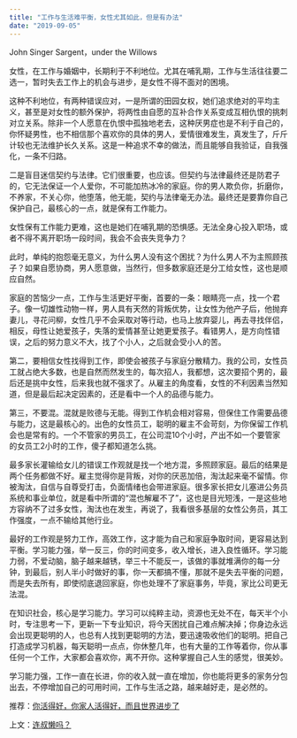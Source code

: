 ```yaml
---
title: "工作与生活难平衡，女性尤其如此，但是有办法"
date: "2019-09-05"
---
```


John Singer Sargent，under the Willows

  

女性，在工作与婚姻中，长期利于不利地位。尤其在哺乳期，工作与生活往往要二选一，暂时失去工作上的机会与进步，是女性不得不面对的困境。

  

这种不利地位，有两种错误应对，一是所谓的田园女权，她们追求绝对的平均主义，甚至是对女性的额外保护，将两性由自愿的互补合作关系变成互相仇恨的挑刺对立关系。除非一个人愿意在仇恨中孤独地老去，这种厌男症也是不利于自己的，你怀疑男性，也不相信那个喜欢你的具体的男人，爱情很难发生，真发生了，斤斤计较也无法维护长久关系。这是一种追求不幸的做法，而且能够自我验证，自我强化，一条不归路。

  

二是盲目迷信契约与法律。它们很重要，也应该。但契约与法律最终还是防君子的，它无法保证一个人爱你，不可能加热冰冷的家庭。你的男人欺负你，折磨你，不养家，不关心你，他堕落，他无能，契约与法律毫无办法。最终还是要靠你自己保护自己，最核心的一点，就是保有工作能力。

  

女性保有工作能力更难，这也是她们在哺乳期的恐惧感。无法全身心投入职场，或者不得不离开职场一段时间，我会不会丧失竞争力？

  

此时，单纯的抱怨毫无意义，为什么男人没有这个困扰？为什么男人不为主照顾孩子？如果自愿协商，男人愿意做，当然行，但多数家庭还是分工给女性，这也是顺应自然。

  

家庭的苦恼少一点，工作与生活更好平衡，首要的一条：眼睛亮一点，找一个君子。像一切雄性动物一样，男人具有天然的背叛优势，让女性为他产子后，他抛弃妻儿，寻花问柳，女性几乎不会采取对等行动，也马上放弃婴儿，再去寻找伴侣，相反，母性让她爱孩子，失落的爱情甚至让她更爱孩子。看错男人，是方向性错误，之后的努力意义不大，找了个小人，之后就会受小人的苦。

  

第二，要相信女性找得到工作，即使会被孩子与家庭分散精力。我的公司，女性员工就占绝大多数，也是自然而然发生的，每次招人，我都想，这次要招个男的，最后还是挑中女性，后来我也就不强求了。从雇主的角度看，女性的不利因素当然知道，但是最后起决定因素的，还是看中一个人的品德与能力。

  

第三，不要混。混就是败德与无能。得到工作机会相对容易，但保住工作需要品德与能力，这是最核心的。出色的女性员工，聪明的雇主不会苛刻，为你保留工作机会也是常有的。一个不管家的男员工，在公司混10个小时，产出不如一个要管家的女员工2小时的工作，傻子都知道怎么挑。

  

最多家长灌输给女儿的错误工作观就是找一个地方混，多照顾家庭。最后的结果是两个任务都做不好。雇主觉得你是背叛，对你的厌恶加倍，淘汰起来毫不留情。你被淘汰，自信与自尊受打击，负面情绪也会带进家庭。很多家长把女儿塞进公务员系统和事业单位，就是看中所谓的“混也解雇不了”，这也是目光短浅，一是这些地方容纳不了过多女性，淘汰也在发生，再说了，我看很多基层的女性公务员，其工作强度，一点不输给其他行业。

  

最好的工作观是努力工作，高效工作，这才能为自己和家庭争取时间，更容易达到平衡。学习能力强，举一反三，你的时间变多，收入增长，进入良性循环。学习能力弱，不爱动脑，脑子越来越锈，举三十不能反一，该做的事就堆满你的每一分钟，到最后，别人半小时做好的事，你一天都搞不懂，那就不是失去平衡的问题，而是失去所有，即使彻底退回家庭，你也处理不了家庭事务，毕竟，家比公司更无法混。

  

在知识社会，核心是学习能力。学习可以纯粹主动，资源也无处不在，每天半个小时，专注思考一下，更新一下专业知识，将今天困扰自己难点解决掉；你身边永远会出现更聪明的人，也总有人找到更聪明的方法，要迅速吸收他们的聪明。把自己打造成学习机器，每天聪明一点点，你休整几年，也有大量的工作等着你，你从事任何一个工作，大家都会喜欢你，离不开你。这种掌握自己人生的感觉，很美妙。

  

学习能力强，工作一直在长进，你的收入就一直在增加，你也能将更多的家务分包出去，不停增加自己的可用时间，工作与生活之路，越来越好走，是必然的。

  

推荐：[你活得好，你家人活得好，而且世界进步了](http://mp.weixin.qq.com/s?__biz=MjM5NDU0Mjk2MQ==&mid=2651627051&idx=1&sn=27dfadd0153de0f967f382eba08505d1&chksm=bd7e1a358a0993239468b0da7e87320d9b7203b20b47abeffadc8b4ac307011845165c66f824&scene=21#wechat_redirect)

上文：[连叔懒吗？](http://mp.weixin.qq.com/s?__biz=MjM5NDU0Mjk2MQ==&mid=2651634828&idx=1&sn=1873314156535fa0c7c8a2ba4079d6d0&chksm=bd7e38928a09b184d776ecf4e5c744b3128640953e516bd74b37ef331b250ab9067d1cf33553&scene=21#wechat_redirect)
